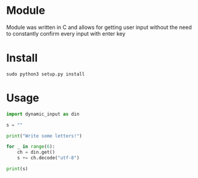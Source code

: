 # Module
Module was written in C and allows for getting user input without the need to constantly confirm every input with enter key

# Install

```
sudo python3 setup.py install
```

# Usage

```python
import dynamic_input as din

s = ""

print("Write some letters!")

for _ in range(6):
    ch = din.get()
    s += ch.decode("utf-8")

print(s)
```
